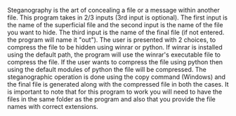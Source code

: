 Steganography is the art of concealing a file or a message within another file.
This program takes in 2/3 inputs (3rd input is optional). The first input is the name of the superficial file and the second input is the name of the file you want to hide. The third input is the name of the final file (if not entered. the program will name it "out").
The user is presented with 2 choices, to compress the file to be hidden using winrar or python. If winrar is installed using the default path, the program will use the winrar's executable file to compress the file. 
If the user wants to compress the file using python then using the default modules of python the file will be compressed. 
The steganographic operation is done using the copy command (Windows) and the final file is generated along with the compressed file in both the cases. 
It is important to note that for this program to work you will need to have the files in the same folder as the program and also that you provide the file names with correct extensions.
